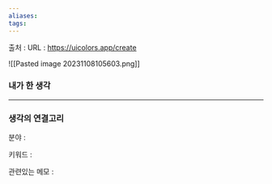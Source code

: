 ```yaml
---
aliases: 
tags:
---
```

출처 : 
URL : https://uicolors.app/create

![[Pasted image 20231108105603.png]]

### 내가 한 생각

---
### 생각의 연결고리
분야 : 

키워드 : 


관련있는 메모 : 
